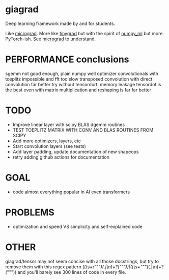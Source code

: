 # giagrad
Deep learning framework made by and for students.

Like [micrograd](https://youtu.be/VMj-3S1tku0). More like [tinygrad](https://github.com/geohot/tinygrad) but with the spirit of 
[numpy_ml](https://numpy-ml.readthedocs.io/en/latest/) but more PyTorch-ish. See [micrograd](https://youtu.be/VMj-3S1tku0) to understand.

# PERFORMANCE conclusions
sgemm not good enough, plain numpy well optimizer
convolutionals with toeplitz impossible and fft too slow
transposed convolution with direct convolution far better
try without tensordort: memory leakage
tensordot is the best even with matrix multiplication and reshaping is far far better

# TODO
- Improve linear layer with scipy BLAS dgemm routines
- TEST TOEPLITZ MATRIX WITH CONV AND BLAS ROUTINES FROM SCIPY
- Add more optimizers, layers, etc
- Start convolution layers (see tests)
- Add layer padding, update documentation of new shapeops
- retry adding github actions for documentation

# GOAL
- code almost everything popular in AI even transformers

# PROBLEMS
- optimization and speed VS simplicity and self-explained code

# OTHER
giagrad/tensor may not seem concise with all those docstrings, but try to remove them
with this regex pattern ((\s+r"""*)(.|\n)+?("""))|((\s+"""*)(.|\n)+?(""")) and
you'll barely see 300 lines of code in every file.
